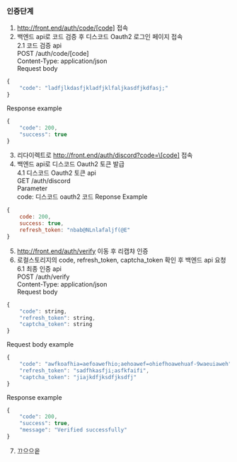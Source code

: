 ### 인증단계  

1. http://front.end/auth/code/[code] 접속
2. 백엔드 api로 코드 검증 후 디스코드 Oauth2 로그인 페이지 접속  
 2.1 코드 검증 api  
POST /auth/code/\[code]  
Content-Type: application/json  
Request body
```js
{
    "code": "ladfjlkdasfjkladfjklfaljkasdfjkdfasj;"
}
```
Response example
```js
{
    "code": 200,
    "success": true
}
```
3. 리다이렉트로 http://front.end/auth/discord?code=\[code] 접속
4. 백엔드 api로 디스코드 Oauth2 토큰 발급  
 4.1 디스코드 Oauth2 토큰 api  
GET /auth/discord  
Parameter  
code: 디스코드 oauth2 코드 
Reponse Example  
```js
{
    code: 200,
    success: true,
    refresh_token: "nbab@NLnlafaljf(@E"
}
```
5. http://front.end/auth/verify 이동 후 리캡챠 인증
6. 로컬스토리지의 code, refresh_token, captcha_token 확인 후 백엔드 api 요청  
 6.1 최종 인증 api  
POST /auth/verify  
Content-Type: application/json  
Request body
```js
{
    "code": string,
    "refresh_token": string,
    "captcha_token": string
}
```
Request body example
```js
{
    "code": "awfkoafhia=aefoawefhio;aehoawef=ohiefhoawehuaf-9waeuiaweh",
    "refresh_token": "sadfhkasfji;asfkfaifi",
    "captcha_token": "jiajkdfjksdfjksdfj"
}
```
Response example
```js
{
    "code": 200,
    "success": true,
    "message": "Verified successfully"
}
```
7. 끄으으읕
